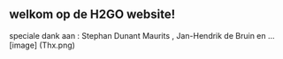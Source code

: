 ## welkom op de H2GO website!

speciale dank aan : Stephan Dunant Maurits , Jan-Hendrik de Bruin en ...
[image] (Thx.png)
